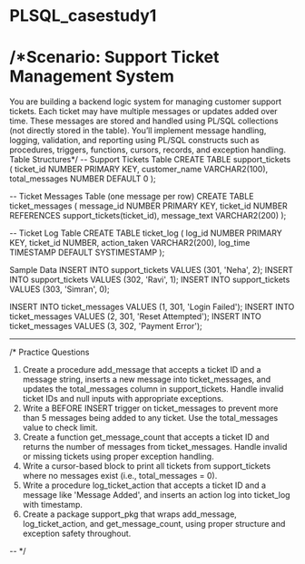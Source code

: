 # PLSQL_casestudy1 
# /*Scenario: Support Ticket Management System
You are building a backend logic system for managing customer support tickets. Each ticket may have multiple messages or updates added over time. 
These messages are stored and handled using PL/SQL collections (not directly stored in the table). You’ll implement message handling, logging, validation, 
and reporting using PL/SQL constructs such as procedures, triggers, functions, cursors, records, and exception handling.
Table Structures*/
-- Support Tickets Table
CREATE TABLE support_tickets (
  ticket_id NUMBER PRIMARY KEY,
  customer_name VARCHAR2(100),
  total_messages NUMBER DEFAULT 0
);
 
-- Ticket Messages Table (one message per row)
CREATE TABLE ticket_messages (
  message_id NUMBER PRIMARY KEY,
  ticket_id NUMBER REFERENCES support_tickets(ticket_id),
  message_text VARCHAR2(200)
);
 
-- Ticket Log Table
CREATE TABLE ticket_log (
  log_id NUMBER PRIMARY KEY,
  ticket_id NUMBER,
  action_taken VARCHAR2(200),
  log_time TIMESTAMP DEFAULT SYSTIMESTAMP
);

Sample Data
INSERT INTO support_tickets VALUES (301, 'Neha', 2);
INSERT INTO support_tickets VALUES (302, 'Ravi', 1);
INSERT INTO support_tickets VALUES (303, 'Simran', 0);
 
INSERT INTO ticket_messages VALUES (1, 301, 'Login Failed');
INSERT INTO ticket_messages VALUES (2, 301, 'Reset Attempted');
INSERT INTO ticket_messages VALUES (3, 302, 'Payment Error');
 
---
 /*
Practice Questions
1. Create a procedure add_message that accepts a ticket ID and a message string, inserts a new message into ticket_messages, and updates the total_messages column in support_tickets. Handle invalid ticket IDs and null inputs with appropriate exceptions.
2. Write a BEFORE INSERT trigger on ticket_messages to prevent more than 5 messages being added to any ticket. Use the total_messages value to check limit.
3. Create a function get_message_count that accepts a ticket ID and returns the number of messages from ticket_messages. Handle invalid or missing tickets using proper exception handling.
4. Write a cursor-based block to print all tickets from support_tickets where no messages exist (i.e., total_messages = 0).
5. Write a procedure log_ticket_action that accepts a ticket ID and a message like 'Message Added', and inserts an action log into ticket_log with timestamp. 
6. Create a package support_pkg that wraps add_message, log_ticket_action, and get_message_count, using proper structure and exception safety throughout.

-- */
